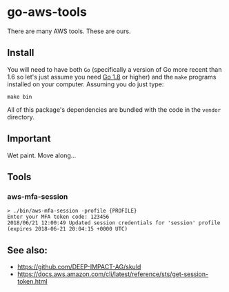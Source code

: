 # go-aws-tools

There are many AWS tools. These are ours. 

## Install

You will need to have both `Go` (specifically a version of Go more recent than 1.6 so let's just assume you need [Go 1.8](https://golang.org/dl/) or higher) and the `make` programs installed on your computer. Assuming you do just type:

```
make bin
```

All of this package's dependencies are bundled with the code in the `vendor` directory.

## Important

Wet paint. Move along...

## Tools

### aws-mfa-session

```
> ./bin/aws-mfa-session -profile {PROFILE}
Enter your MFA token code: 123456
2018/06/21 12:00:49 Updated session credentials for 'session' profile (expires 2018-06-21 20:04:15 +0000 UTC)
```

## See also:

* https://github.com/DEEP-IMPACT-AG/skuld
* https://docs.aws.amazon.com/cli/latest/reference/sts/get-session-token.html
